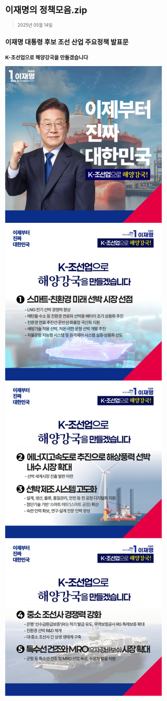 # 이재명의 정책모음.zip

> 2025년 05월 14일
## 이재명 대통령 후보 조선 산업 주요정책 발표문
### K-조선업으로 해양강국을 만들겠습니다

![공약 이미지](000.jpg)
![공약 이미지](001.jpg)
![공약 이미지](002.jpg)
![공약 이미지](003.jpg)